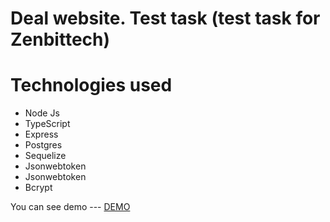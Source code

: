 # Deal website. Test task (test task for Zenbittech)

  # Technologies used
- Node Js
- TypeScript
- Express
- Postgres
- Sequelize
- Jsonwebtoken
- Jsonwebtoken
- Bcrypt



 You can see demo --- [DEMO](https://zen-web-eight.vercel.app/)

